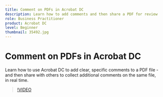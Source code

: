 ```yaml
---
title: Comment on PDFs in Acrobat DC
description: Learn how to add comments and then share a PDF for review
role: Business Practitioner
product: Acrobat DC
level: Beginner
thumbnail: 35492.jpg
---
```


# Comment on PDFs in Acrobat DC

Learn how to use Acrobat DC to add clear, specific comments to a PDF file - and then share with others to collect additional comments on the same file, in real time.

>[!VIDEO](https://video.tv.adobe.com/v/35492?hidetitle=true)

